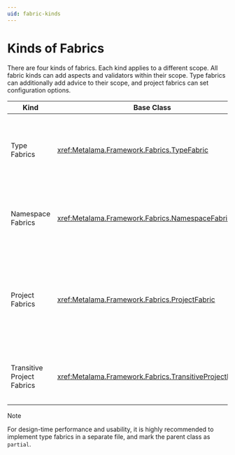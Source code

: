 ```yaml
---
uid: fabric-kinds
---
```


# Kinds of Fabrics

There are four kinds of fabrics. Each kind applies to a different scope. All fabric kinds can add aspects and validators within their scope. Type fabrics can additionally add advice to their scope, and project fabrics can set configuration options.

| Kind | Base Class | Scope | Abilities |
|-------|-|---------|--|
| Type Fabrics | <xref:Metalama.Framework.Fabrics.TypeFabric> | The containing type (type fabrics are nested types) and any member. | Add aspects, advice, and validators.
| Namespace Fabrics | <xref:Metalama.Framework.Fabrics.NamespaceFabric> | Any type in the namespace that contains the fabric type. | Add aspects and validators.
| Project Fabrics | <xref:Metalama.Framework.Fabrics.ProjectFabric> | Any type in the project that contains the fabric type or in any project. | Add aspects and validators, and set configuration options. Project fabrics can be inherited from parent directories.
| Transitive Project Fabrics | <xref:Metalama.Framework.Fabrics.TransitiveProjectFabric> | Any type in  any project _referencing_ the containing project. | Add aspects and validators, and set configuration options.


> [!NOTE]
> For design-time performance and usability, it is highly recommended to implement type fabrics in a separate file, and mark the parent class as `partial`.

